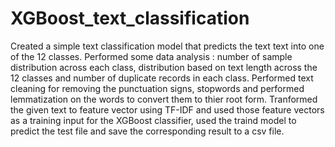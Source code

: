 # XGBoost_text_classification
Created a simple text classification model that predicts the text text into one of the 12 classes.
Performed some data analysis : number of sample distribution across each class, distribution based on text length across the 12 classes and number of duplicate records in each class.
Performed text cleaning for removing the punctuation signs, stopwords and performed lemmatization on the words to convert them to thier root form.
Tranformed the given text to feature vector using TF-IDF and used those feature vectors as a training input for the XGBoost classifier, used the traind model to predict the test file and save the corresponding result to a csv file.
